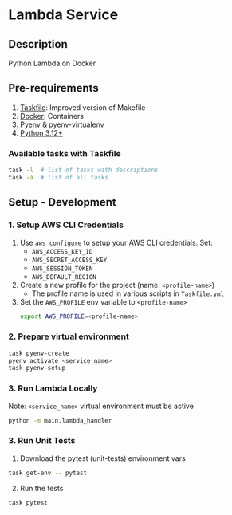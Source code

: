 # Lambda Service

## Description
Python Lambda on Docker

## Pre-requirements
1. [Taskfile](https://taskfile.dev/): Improved version of Makefile
2. [Docker](https://www.docker.com/): Containers
3. [Pyenv](https://github.com/pyenv/pyenv-installer) & pyenv-virtualenv
4. [Python 3.12+](https://www.python.org/)

### Available tasks with Taskfile
```bash
task -l  # list of tasks with descriptions
task -a  # list of all tasks
```

## Setup - Development
### 1. Setup AWS CLI Credentials
1. Use `aws configure` to setup your AWS CLI credentials. Set:
   - `AWS_ACCESS_KEY_ID`
   - `AWS_SECRET_ACCESS_KEY`
   - `AWS_SESSION_TOKEN`
   - `AWS_DEFAULT_REGION`
2. Create a new profile for the project (name: `<profile-name>`)
   - The profile name is used in various scripts in `Taskfile.yml` 
3. Set the `AWS_PROFILE` env variable to `<profile-name>`
   ```bash
   export AWS_PROFILE=<profile-name>
   ```
### 2. Prepare virtual environment
```bash
task pyenv-create
pyenv activate <service_name>
task pyenv-setup
```

### 3. Run Lambda Locally
Note: `<service_name>` virtual environment must be active
```bash
python -m main.lambda_handler
```

### 3. Run Unit Tests
1. Download the pytest (unit-tests) environment vars
```bash
task get-env -- pytest
```

2. Run the tests
```bash
task pytest
```